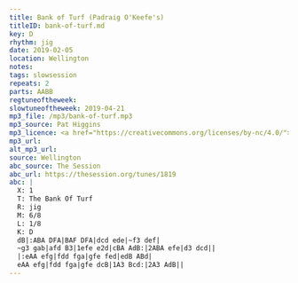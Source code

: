 ```yaml
---
title: Bank of Turf (Padraig O'Keefe's)
titleID: bank-of-turf.md
key: D
rhythm: jig
date: 2019-02-05
location: Wellington
notes:
tags: slowsession
repeats: 2 
parts: AABB 
regtuneoftheweek:
slowtuneoftheweek: 2019-04-21
mp3_file: /mp3/bank-of-turf.mp3
mp3_source: Pat Higgins
mp3_licence: <a href="https://creativecommons.org/licenses/by-nc/4.0/">CC-BY-NC-4.0</a>
mp3_url:
alt_mp3_url:
source: Wellington
abc_source: The Session
abc_url: https://thesession.org/tunes/1819
abc: |
  X: 1
  T: The Bank Of Turf
  R: jig
  M: 6/8
  L: 1/8
  K: D
  dB|:ABA DFA|BAF DFA|dcd ede|~f3 def|
  ~g3 gab|afd B3|1efe e2d|cBA AdB:|2ABA efe|d3 dcd||
  |:eAA efg|fdd fga|gfe fed|edB ABd|
  eAA efg|fdd fga|gfe dcB|1A3 Bcd:|2A3 AdB||    
---
```

